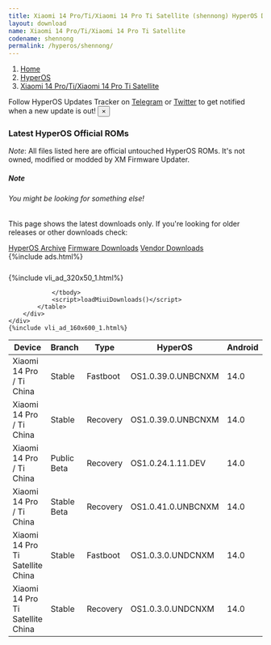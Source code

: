 ```yaml
---
title: Xiaomi 14 Pro/Ti/Xiaomi 14 Pro Ti Satellite (shennong) HyperOS Downloads
layout: download
name: Xiaomi 14 Pro/Ti/Xiaomi 14 Pro Ti Satellite
codename: shennong
permalink: /hyperos/shennong/
---
```

<nav aria-label="breadcrumb">
    <ol class="breadcrumb">
        <li class="breadcrumb-item"><a href="/">Home</a></li>
        <li class="breadcrumb-item"><a href="/hyperos/">HyperOS</a></li>
        <li class="breadcrumb-item active" aria-current="page"><a href="/hyperos/shennong/">Xiaomi 14 Pro/Ti/Xiaomi 14 Pro Ti Satellite</a></li>
    </ol>
</nav>
<div class="alert alert-primary alert-dismissible fade show" role="alert">
    Follow HyperOS Updates Tracker on <a href="https://t.me/MIUIUpdatesTracker" class="alert-link">Telegram</a>
     or <a href="https://twitter.com/MiFwUpdater" class="alert-link">Twitter</a> to get notified when a new update is out!
    <button type="button" class="close" data-dismiss="alert" aria-label="Close">
        <span aria-hidden="true">&times;</span>
    </button>
</div>

### Latest HyperOS Official ROMs
*Note*: All files listed here are official untouched HyperOS ROMs. It's not owned, modified or modded by XM Firmware Updater.
<div class="card">
  <div class="card-body">
    <h5 class="card-title">Note</h5>
    <h6 class="card-subtitle mb-2 text-muted">You might be looking for something else!</h6>
    <p class="card-text">This page shows the latest downloads only.
     If you're looking for older releases or other downloads check:</p>
    <a href="/archive/hyperos/shennong/" class="card-link">HyperOS Archive</a>
    <a href="/firmware/shennong/" class="card-link">Firmware Downloads</a>
    <a href="/vendor/shennong/" class="card-link">Vendor Downloads</a>
  </div>
</div>
{%include ads.html%}
<div class="row justify-content-center">
    <div class="col-10">
        <div class="table-responsive-md" style="margin-top: 25px;">
            {%include vli_ad_320x50_1.html%}
            <table id="miui" class="display dt-responsive nowrap compact table table-striped table-hover table-sm">
                <thead class="thead-dark">
                    <tr>
                        <th data-ref="device">Device</th>
                        <th data-ref="branch">Branch</th>
                        <th data-ref="type">Type</th>
                        <th data-ref="miui">HyperOS</th>
                        <th data-ref="android">Android</th>
                        <th data-ref="size">Size</th>
                        <th data-ref="size">Date</th>
                        <th data-ref="link">Link</th>
                    </tr>
                </thead>
                <tbody>
                <tr><td>Xiaomi 14 Pro / Ti China</td><td>Stable</td><td>Fastboot</td><td>OS1.0.39.0.UNBCNXM</td><td>14.0</td><td>8.7 GB</td><td>2024-04-10</td><td><a href="/hyperos/shennong/stable/OS1.0.39.0.UNBCNXM/">Download</a></td></tr>
<tr><td>Xiaomi 14 Pro / Ti China</td><td>Stable</td><td>Recovery</td><td>OS1.0.39.0.UNBCNXM</td><td>14.0</td><td>5.8 GB</td><td>2024-04-17</td><td><a href="/hyperos/shennong/stable/OS1.0.39.0.UNBCNXM/">Download</a></td></tr>
<tr><td>Xiaomi 14 Pro / Ti China</td><td>Public Beta</td><td>Recovery</td><td>OS1.0.24.1.11.DEV</td><td>14.0</td><td>5.8 GB</td><td>2024-01-12</td><td><a href="/hyperos/shennong/public beta/OS1.0.24.1.11.DEV/">Download</a></td></tr>
<tr><td>Xiaomi 14 Pro / Ti China</td><td>Stable Beta</td><td>Recovery</td><td>OS1.0.41.0.UNBCNXM</td><td>14.0</td><td>6.0 GB</td><td>2024-05-11</td><td><a href="/hyperos/shennong/stable beta/OS1.0.41.0.UNBCNXM/">Download</a></td></tr>
<tr><td>Xiaomi 14 Pro Ti Satellite China</td><td>Stable</td><td>Fastboot</td><td>OS1.0.3.0.UNDCNXM</td><td>14.0</td><td>8.7 GB</td><td>2024-02-23</td><td><a href="/hyperos/shennong/stable/OS1.0.3.0.UNDCNXM/">Download</a></td></tr>
<tr><td>Xiaomi 14 Pro Ti Satellite China</td><td>Stable</td><td>Recovery</td><td>OS1.0.3.0.UNDCNXM</td><td>14.0</td><td>5.8 GB</td><td>2024-03-05</td><td><a href="/hyperos/shennong/stable/OS1.0.3.0.UNDCNXM/">Download</a></td></tr>

                </tbody>
                <script>loadMiuiDownloads()</script>
            </table>
        </div>
    </div>
    {%include vli_ad_160x600_1.html%}
</div>
